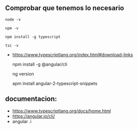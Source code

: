 ## Comprobar que tenemos lo necesario

    node -v

    npm -v

    npm install -g typescript

    tsc -v

- https://www.typescriptlang.org/index.html#download-links

    npm install -g @angular/cli

    ng version

    apm install angular-2-typescript-snippets

## documentacion:
- https://www.typescriptlang.org/docs/home.html
- https://angular.io/cli/
- angular .i

